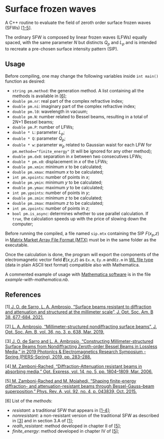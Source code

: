 # Surface frozen waves
A C++ routine to evaluate the field of zeroth order surface frozen waves (SFWs) [[1-5](#references)].

The ordinary SFW is composed by linear frozen waves (LFWs) equally spaced, with the same parameter *N* but distincts *Q*<sub>*p*</sub> and *L*<sub>*p*</sub> and is intended to recreate a pre-chosen surface intensity pattern (SIP).

## Usage
Before compiling, one may change the following variables inside ```int main()``` function as desired:

- ```string pm.method```: the generation method. A list containing all the methods is available in [[6](#references)];
- ```double pm.nr```: real part of the complex refractive index;
- ```double pm.ni```: imaginary part of the complex refractive index;
- ```double pm.l0```: wavelength in vacuum;
- ```double pm.N```: number related to Bessel beams, resulting in a total of 2*N*+1 Bessel beams;
- ```double pm.P```: number of LFWs;
- ```double * L```: parameter *L*<sub>*p*</sub>;
- ```double * Q```: parameter *Q*<sub>*p*</sub>;
- ```double * w```: parameter *w*<sub>*p*</sub> related to Gaussian waist for each LFW for ```pm.method=="finite_energy"``` (it will be ignored for any other method);
- ```double pm.dx0```: separation in *x* between two consecutives LFWs;
- ```double * pm.x0```: displacement in *x* of the LFWs;
- ```double pm.xmin```: minimum *x* to be calculated;
- ```double pm.xmax```: maximum *x* to be calculated;
- ```int pm.xpoints```: number of points in *x*;
- ```double pm.ymin```: minimum *y* to be calculated;
- ```double pm.ymax```: maximum *y* to be calculated;
- ```int pm.ypoints```: number of points in *y*;
- ```double pm.zmin```: minimum *z* to be calculated;
- ```double pm.zmax```: maximum *z* to be calculated;
- ```int pm.zpoints```: number of points in *z*;
- ```bool pm.is_async```: determines whether to use parallel calculation. If ```true```, the calculation speeds up with the price of slowing down the computer;

Before running the compiled, a file named ```sip.mtx``` containing the SIP *F*(*x*<sub>*p*</sub>,*z*) in <a href="https://math.nist.gov/MatrixMarket/formats.html">Matrix Market Array File Format (MTX)</a> must be in the same folder as the executable.

Once the calculation is done, the program will export the components of the electromagnetic vector field ***E***(*x*,*y*,*z*) as ```Ex.m```, ```Ey.m``` and```Ez.m``` in <a href="https://reference.wolfram.com/language/ref/format/WL.html">WL file type</a> (data in plain ASCII text format) compatible also with Mathematica.

A commented example of usage with <a href="https://www.wolfram.com/mathematica/">Mathematica software</a> is in the file *example-with-mathematica.nb*.

## References
[1]<a href="https://doi.org/10.1364/JOSAB.412756"> J. O. de Sarro, L. A. Ambrosio, “Surface beams resistant to diffraction and attenuation and structured at the millimeter scale”, J. Opt. Soc. Am. B 38, 677-684, 2021.</a>

[2]<a href="https://doi.org/10.1364/JOSAB.36.000638"> L. A. Ambrosio, “Millimeter-structured nondiffracting surface beams”, J. Opt. Soc. Am. B, vol. 36, no. 3, p. 638, Mar. 2019.</a>

[3]<a href="https://doi.org/10.1109/PIERS-Spring46901.2019.9017377"> J. O. de Sarro and L. A. Ambrosio, “Constructing Millimeter-structured Surface Beams from Nondiffracting Zeroth-order Bessel Beams in Lossless Media,” in 2019 PhotonIcs & Electromagnetics Research Symposium - Spring (PIERS-Spring), 2019, pp. 283–288.</a>

[4]<a href="https://doi.org/10.1364/OE.14.001804"> M. Zamboni-Rached, “Diffraction-Attenuation resistant beams in absorbing media,” Opt. Express, vol. 14, no. 5, pp. 1804–1809, Mar. 2006.</a>

[5]<a href="https://doi.org/10.1103/PhysRevA.92.043839"> M. Zamboni-Rached and M. Mojahedi, “Shaping finite-energy diffraction- and attenuation-resistant beams through Bessel-Gauss–beam superposition,” Phys. Rev. A, vol. 92, no. 4, p. 043839, Oct. 2015.</a>

[6] List of the *method*s:
- *resistant*: a traditional SFW that appears in [[1-4](#references)];
- *nonresistant*: a non-resistant version of the traditional SFW as described in [[3](#references)] and in section 3.A of [[1](#references)];
- *realh_resistant*: method developed in chapter II of [[5](#references)];
- *finite_energy*: method developed in chapter IV of [[5](#references)];